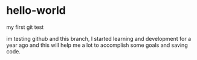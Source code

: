 # hello-world
my first git test

im testing github and this branch, I started learning and development for a year ago and this will help me a lot to accomplish some goals and saving code.
